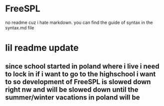 # FreeSPL
no readme cuz i hate markdown.
you can find the guide of syntax in the syntax.md file
# lil readme update
## since school started in poland where i live i need to lock in if i want to go to the highschool i want to so development of FreeSPL is slowed down right nw and will be slowed down until the summer/winter vacations in poland will be